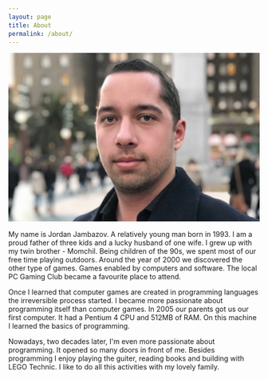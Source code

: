 ```yaml
---
layout: page
title: About
permalink: /about/
---
```


![Jordan Jambazov](/assets/images/jordan-jambazov-outdoor-horizontal.jpg)

My name is Jordan Jambazov. A relatively young man born in 1993. I am a proud father of three kids and a lucky husband of one wife. I grew up with my twin brother - Momchil. Being children of the 90s, we spent most of our free time playing outdoors. Around the year of 2000 we discovered the other type of games. Games enabled by computers and software. The local PC Gaming Club became a favourite place to attend.

Once I learned that computer games are created in programming languages the irreversible process started. I became more passionate about programming itself than computer games. In 2005 our parents got us our first computer. It had a Pentium 4 CPU and 512MB of RAM. On this machine I learned the basics of programming.

Nowadays, two decades later, I'm even more passionate about programming. It opened so many doors in front of me. Besides programming I enjoy playing the guiter, reading books and building with LEGO Technic. I like to do all this activities with my lovely family.
